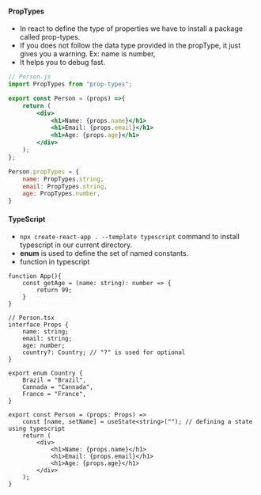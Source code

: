 #### PropTypes
- In react to define the type of properties we have to install a package called prop-types.
- If you does not follow the data type provided in the propType, it just gives you a warning.
  Ex: name is number,
- It helps you to debug fast.

```jsx
// Person.js
import PropTypes from "prop-types";

export const Person = (props) =>{
	return (
		<div>
			<h1>Name: {props.name}</h1>
			<h1>Email: {props.email}</h1>
			<h1>Age: {props.age}</h1>
		</div>
	);
};

Person.propTypes = {
	name: PropTypes.string,
	email: PropTypes.string,
	age: PropTypes.number,
}
```

#### TypeScript
- `npx create-react-app . --template typescript` command to install typescript in our current directory.
- **enum** is used to define the set of named constants.
- function in typescript
```tsx
function App(){
	const getAge = (name: string): number => {
		return 99;
	}
}
```

```tsx
// Person.tsx
interface Props {
	name: string;
	email: string;
	age: number;
	country?: Country; // "?" is used for optional 
}

export enum Country {
	Brazil = "Brazil",
	Cannada = "Cannada",
	France = "France",
}

export const Person = (props: Props) => 
	const [name, setName] = useState<string>(""); // defining a state using typescript
	return (
		<div>
			<h1>Name: {props.name}</h1>
			<h1>Email: {props.email}</h1>
			<h1>Age: {props.age}</h1>
		</div>
	);
}
```

